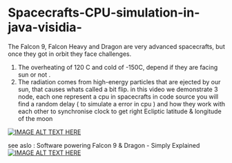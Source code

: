 # Spacecrafts-CPU-simulation-in-java-visidia-
The Falcon 9, Falcon Heavy and Dragon are very advanced spacecrafts,  but once they got in orbit they face challenges.
1) The overheating of 120 C and cold of -150C, depend if they are facing sun or not .
2) The radiation comes from high-energy particles that are ejected by our sun, that causes whats called a bit flip.
in this video we demonstrate 3 node, each one represent a cpu in spacecrafts
in code source you will find a random delay ( to simulate a error in cpu ) and how they work with each other to synchronise clock to get right Ecliptic latitude & longitude of the moon

[![IMAGE ALT TEXT HERE](https://img.youtube.com/vi/AlNFWUTfhhQ/0.jpg)](https://www.youtube.com/watch?v=AlNFWUTfhhQ)

see aslo : Software powering Falcon 9 & Dragon - Simply Explained
[![IMAGE ALT TEXT HERE](https://img.youtube.com/vi/N5faA2MZ6jY/0.jpg)](https://www.youtube.com/watch?v=N5faA2MZ6jY)

